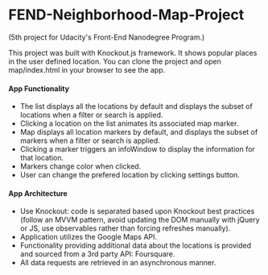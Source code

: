 
# FEND-Neighborhood-Map-Project
(5th project for Udacity's Front-End Nanodegree Program.)
 
This project was built with Knockout.js framework.
It shows popular places in the user defined location.
You can clone the project and open map/index.html in your browser to see the app. 

#### App Functionality
- The list displays all the locations by default and displays the subset of locations when a filter or search is applied.
- Clicking a location on the list animates its associated map marker.
- Map displays all location markers by default, and displays the subset of markers when a filter or search is applied.
- Clicking a marker triggers an infoWindow to display the information for that location.
- Markers change color when clicked.
- User can change the prefered location by clicking settings button.

#### App Architecture
- Use Knockout: code is separated based upon Knockout best practices (follow an MVVM pattern, avoid updating the DOM manually with jQuery or JS, use observables rather than forcing refreshes manually). 
- Application utilizes the Google Maps API.
- Functionality providing additional data about the locations is provided and sourced from a 3rd party API: Foursquare.
- All data requests are retrieved in an asynchronous manner.
